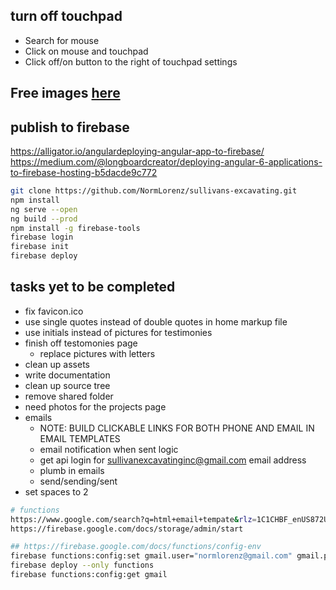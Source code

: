 ## turn off touchpad
* Search for mouse
* Click on mouse and touchpad
* Click off/on button to the right of touchpad settings

## Free images [here](www.pixabay.com)

## publish to firebase
https://alligator.io/angulardeploying-angular-app-to-firebase/
https://medium.com/@longboardcreator/deploying-angular-6-applications-to-firebase-hosting-b5dacde9c772

```bash
git clone https://github.com/NormLorenz/sullivans-excavating.git
npm install
ng serve --open
ng build --prod
npm install -g firebase-tools
firebase login
firebase init
firebase deploy
```

## tasks yet to be completed
* fix favicon.ico
* use single quotes instead of double quotes in home markup file
* use initials instead of pictures for testimonies
* finish off testomonies page
  * replace pictures with letters
* clean up assets
* write documentation
* clean up source tree
* remove shared folder
* need photos for the projects page
* emails
  * NOTE: BUILD CLICKABLE LINKS FOR BOTH PHONE AND EMAIL IN EMAIL TEMPLATES
  * email notification when sent logic
  * get api login for sullivanexcavatinginc@gmail.com email address
  * plumb in emails
  * send/sending/sent
* set spaces to 2

```bash
# functions
https://www.google.com/search?q=html+email+tempate&rlz=1C1CHBF_enUS872US872&oq=html+email+tempate&aqs=chrome..69i57j0i10i457j0i10l6.15417j0j7&sourceid=chrome&ie=UTF-8
https://firebase.google.com/docs/storage/admin/start

## https://firebase.google.com/docs/functions/config-env
firebase functions:config:set gmail.user="normlorenz@gmail.com" gmail.pass=""
firebase deploy --only functions
firebase functions:config:get gmail
```